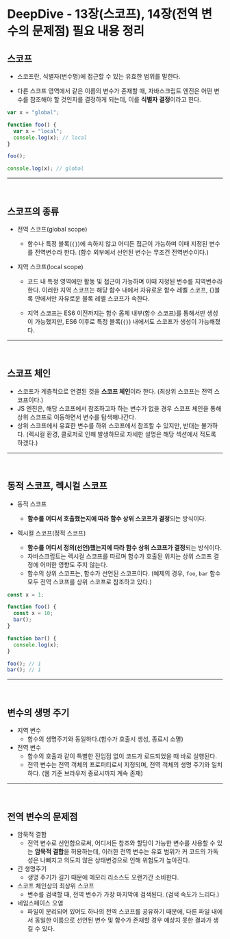 # DeepDive - 13장(스코프), 14장(전역 변수의 문제점) 필요 내용 정리

## 스코프

- 스코프란, 식별자(변수명)에 접근할 수 있는 유효한 범위를 말한다.

- 다른 스코프 영역에서 같은 이름의 변수가 존재할 때, 자바스크립트 엔진은 어떤 변수를 참조해야 할 것인지를 결정하게 되는데, 이를 **식별자 결정**이라고 한다.

```javascript
var x = "global";

function foo() {
  var x = "local";
  console.log(x); // local
}

foo();

console.log(x); // global
```

---

<br/>

## 스코프의 종류

- 전역 스코프(global scope)

  - 함수나 특정 블록(`{}`)에 속하지 않고 어디든 접근이 가능하며 이때 지정된 변수를 전역변수라 한다. (함수 외부에서 선언된 변수는 무조건 전역변수이다.)

- 지역 스코프(local scope)

  - 코드 내 특정 영역에만 활동 및 접근이 가능하며 이때 지정된 변수를 지역변수라 한다. 이러한 지역 스코프는 해당 함수 내에서 자유로운 함수 레벨 스코프, {}블록 안에서만 자유로운 블록 레벨 스코프가 속한다.

  - 지역 스코프는 ES6 이전까지는 함수 몸체 내부(함수 스코프)를 통해서만 생성이 가능했지만, ES6 이후로 특정 블록(`{}`) 내에서도 스코프가 생성이 가능해졌다.

---

<br/>

## 스코프 체인

- 스코프가 계층적으로 연결된 것을 **스코프 체인**이라 한다. (최상위 스코프는 전역 스코프이다.)
- JS 엔진은, 해당 스코프에서 참조하고자 하는 변수가 없을 경우 스코프 체인을 통해 상위 스코프로 이동하면서 변수를 탐색해나간다.
- 상위 스코프에서 유효한 변수를 하위 스코프에서 참조할 수 있지만, 반대는 불가하다. (렉시컬 환경, 클로저로 인해 발생하므로 자세한 설명은 해당 섹션에서 적도록 하겠다.)

---

<br/>

## 동적 스코프, 렉시컬 스코프

- 동적 스코프

  - **함수를 어디서 호출했는지에 따라 함수 상위 스코프가 결정**되는 방식이다.

- 렉시컬 스코프(정적 스코프)
  - **함수를 어디서 정의(선언)했는지에 따라 함수 상위 스코프가 결정**되는 방식이다.
  - 자바스크립트는 렉시컬 스코프를 따르며 함수가 호출된 위치는 상위 스코프 결정에 어떠한 영향도 주지 않는다.
  - 함수의 상위 스코프는, 함수가 선언된 스코프이다. (예제의 경우, `foo`, `bar` 함수 모두 전역 스코프를 상위 스코프로 참조하고 있다.)

```javascript
const x = 1;

function foo() {
  const x = 10;
  bar();
}

function bar() {
  console.log(x);
}

foo(); // 1
bar(); // 1
```

---

<br/>

## 변수의 생명 주기

- 지역 변수
  - 함수의 생명주기와 동일하다.(함수가 호출시 생성, 종료시 소멸)
- 전역 변수
  - 함수의 호출과 같이 특별한 진입점 없이 코드가 로드되었을 때 바로 실행된다.
  - 전역 변수는 전역 객체의 프로퍼티로서 지정되며, 전역 객체의 생명 주기와 일치하다. (웹 기준 브라우저 종료시까지 계속 존재)

---

<br/>

## 전역 변수의 문제점

- 암묵적 결합
  - 전역 변수로 선언함으로써, 어디서든 참조와 할당이 가능한 변수를 사용할 수 있는 **암묵적 결합**을 허용하는데, 이러한 전역 변수는 유효 범위가 커 코드의 가독성은 나빠지고 의도치 않은 상태변경으로 인해 위험도가 높아진다.
- 긴 생명주기
  - 생명 주기가 길기 때문에 메모리 리소스도 오랜기간 소비한다.
- 스코프 체인상의 최상위 스코프
  - 변수를 검색할 때, 전역 변수가 가장 마지막에 검색된다. (검색 속도가 느리다.)
- 네임스페이스 오염
  - 파일이 분리되어 있어도 하나의 전역 스코프를 공유하기 때문에, 다른 파일 내에서 동일한 이름으로 선언된 변수 및 함수가 존재할 경우 예상치 못한 결과가 생길 수 있다.
